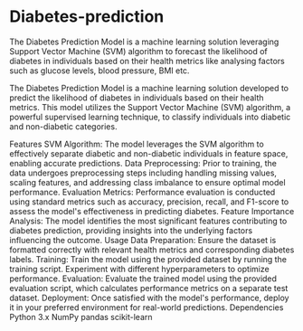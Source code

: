 # Diabetes-prediction
The Diabetes Prediction Model is a machine learning solution leveraging Support Vector Machine (SVM) algorithm to forecast the likelihood of diabetes in individuals based on their health metrics like analysing factors such as glucose levels, blood pressure, BMI etc.

The Diabetes Prediction Model is a machine learning solution developed to predict the likelihood of diabetes in individuals based on their health metrics. This model utilizes the Support Vector Machine (SVM) algorithm, a powerful supervised learning technique, to classify individuals into diabetic and non-diabetic categories.

Features
SVM Algorithm: The model leverages the SVM algorithm to effectively separate diabetic and non-diabetic individuals in feature space, enabling accurate predictions.
Data Preprocessing: Prior to training, the data undergoes preprocessing steps including handling missing values, scaling features, and addressing class imbalance to ensure optimal model performance.
Evaluation Metrics: Performance evaluation is conducted using standard metrics such as accuracy, precision, recall, and F1-score to assess the model's effectiveness in predicting diabetes.
Feature Importance Analysis: The model identifies the most significant features contributing to diabetes prediction, providing insights into the underlying factors influencing the outcome.
Usage
Data Preparation: Ensure the dataset is formatted correctly with relevant health metrics and corresponding diabetes labels.
Training: Train the model using the provided dataset by running the training script. Experiment with different hyperparameters to optimize performance.
Evaluation: Evaluate the trained model using the provided evaluation script, which calculates performance metrics on a separate test dataset.
Deployment: Once satisfied with the model's performance, deploy it in your preferred environment for real-world predictions.
Dependencies
Python 3.x
NumPy
pandas
scikit-learn
